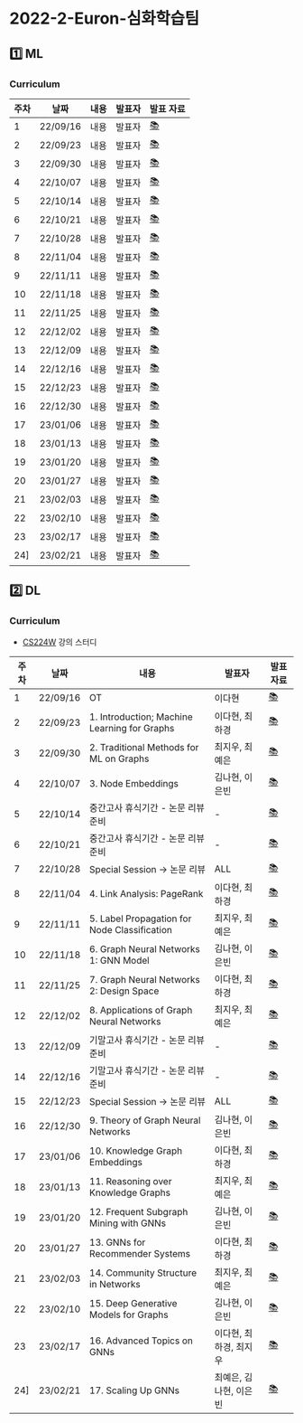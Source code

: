 # 2022-2-Euron-심화학습팀


## 1️⃣ ML 

### Curriculum


| 주차 | 날짜 | 내용 | 발표자 | 발표 자료|
|---|---|---|---|---|
|1|22/09/16|내용|발표자| [📚]()
|2|22/09/23|내용|발표자| [📚]()
|3|22/09/30|내용|발표자| [📚]()
|4|22/10/07|내용|발표자| [📚]()
|5|22/10/14|내용|발표자| [📚]()
|6|22/10/21|내용|발표자| [📚]()
|7|22/10/28|내용|발표자| [📚]()
|8|22/11/04|내용|발표자| [📚]()
|9|22/11/11|내용|발표자| [📚]()
|10|22/11/18|내용|발표자| [📚]()
|11|22/11/25|내용|발표자| [📚]()
|12|22/12/02|내용|발표자| [📚]()
|13|22/12/09|내용|발표자| [📚]()
|14|22/12/16|내용|발표자| [📚]()
|15|22/12/23|내용|발표자| [📚]()
|16|22/12/30|내용|발표자| [📚]()
|17|23/01/06|내용|발표자| [📚]()
|18|23/01/13|내용|발표자| [📚]()
|19|23/01/20|내용|발표자| [📚]()
|20|23/01/27|내용|발표자| [📚]()
|21|23/02/03|내용|발표자| [📚]()
|22|23/02/10|내용|발표자| [📚]()
|23|23/02/17|내용|발표자| [📚]()
|24]|23/02/21|내용|발표자| [📚]()


## 2️⃣ DL 

### Curriculum

* [CS224W](https://www.youtube.com/watch?v=JAB_plj2rbA&list=PLoROMvodv4rPLKxIpqhjhPgdQy7imNkDn) 강의 스터디 

| 주차 | 날짜 | 내용 | 발표자 | 발표 자료|
|---|---|---|---|---|
|1|22/09/16|OT|이다현| [📚]()
|2|22/09/23|1. Introduction; Machine Learning for Graphs | 이다현, 최하경| [📚]()
|3|22/09/30|2. Traditional Methods for ML on Graphs |최지우, 최예은 | [📚]()
|4|22/10/07|3. Node Embeddings |김나현, 이은빈 | [📚]()
|5|22/10/14| 중간고사 휴식기간 - 논문 리뷰 준비 |-| [📚]()
|6|22/10/21| 중간고사 휴식기간 - 논문 리뷰 준비 |-| [📚]()
|7|22/10/28| Special Session → 논문 리뷰 |ALL| [📚]()
|8|22/11/04| 4. Link Analysis: PageRank |이다현, 최하경 | [📚]()
|9|22/11/11| 5. Label Propagation for Node Classification |최지우, 최예은 | [📚]()
|10|22/11/18| 6. Graph Neural Networks 1: GNN Model |김나현, 이은빈 | [📚]()
|11|22/11/25| 7. Graph Neural Networks 2: Design Space |이다현, 최하경 | [📚]()
|12|22/12/02| 8. Applications of Graph Neural Networks |최지우, 최예은 | [📚]()
|13|22/12/09| 기말고사 휴식기간 -  논문 리뷰 준비 |-| [📚]()
|14|22/12/16| 기말고사 휴식기간 -  논문 리뷰 준비 |-| [📚]()
|15|22/12/23| Special Session → 논문 리뷰 |ALL | [📚]()
|16|22/12/30| 9. Theory of Graph Neural Networks |김나현, 이은빈 | [📚]()
|17|23/01/06| 10. Knowledge Graph Embeddings  |이다현, 최하경 | [📚]()
|18|23/01/13| 11. Reasoning over Knowledge Graphs |최지우, 최예은 | [📚]()
|19|23/01/20| 12. Frequent Subgraph Mining with GNNs |김나현, 이은빈 | [📚]()
|20|23/01/27| 13. GNNs for Recommender Systems |이다현, 최하경 | [📚]()
|21|23/02/03| 14. Community Structure in Networks |최지우, 최예은 | [📚]()
|22|23/02/10| 15. Deep Generative Models for Graphs |김나현, 이은빈 | [📚]()
|23|23/02/17| 16. Advanced Topics on GNNs |이다현, 최하경, 최지우 | [📚]()
|24]|23/02/21| 17. Scaling Up GNNs |최예은, 김나현, 이은빈 | [📚]()

